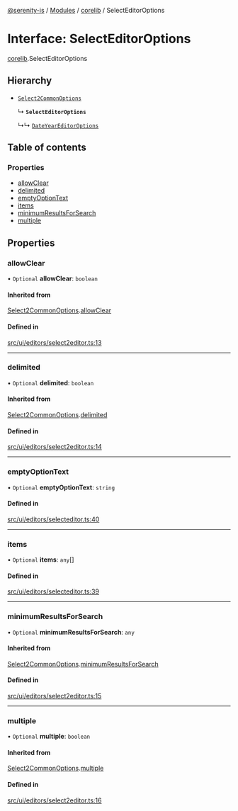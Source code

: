 [@serenity-is](../README.md) / [Modules](../modules.md) / [corelib](../modules/corelib.md) / SelectEditorOptions

# Interface: SelectEditorOptions

[corelib](../modules/corelib.md).SelectEditorOptions

## Hierarchy

- [`Select2CommonOptions`](corelib.Select2CommonOptions.md)

  ↳ **`SelectEditorOptions`**

  ↳↳ [`DateYearEditorOptions`](corelib.DateYearEditorOptions.md)

## Table of contents

### Properties

- [allowClear](corelib.SelectEditorOptions.md#allowclear)
- [delimited](corelib.SelectEditorOptions.md#delimited)
- [emptyOptionText](corelib.SelectEditorOptions.md#emptyoptiontext)
- [items](corelib.SelectEditorOptions.md#items)
- [minimumResultsForSearch](corelib.SelectEditorOptions.md#minimumresultsforsearch)
- [multiple](corelib.SelectEditorOptions.md#multiple)

## Properties

### allowClear

• `Optional` **allowClear**: `boolean`

#### Inherited from

[Select2CommonOptions](corelib.Select2CommonOptions.md).[allowClear](corelib.Select2CommonOptions.md#allowclear)

#### Defined in

[src/ui/editors/select2editor.ts:13](https://github.com/serenity-is/serenity/blob/master/packages/corelib/src/ui/editors/select2editor.ts#line&#x3D;13)

___

### delimited

• `Optional` **delimited**: `boolean`

#### Inherited from

[Select2CommonOptions](corelib.Select2CommonOptions.md).[delimited](corelib.Select2CommonOptions.md#delimited)

#### Defined in

[src/ui/editors/select2editor.ts:14](https://github.com/serenity-is/serenity/blob/master/packages/corelib/src/ui/editors/select2editor.ts#line&#x3D;14)

___

### emptyOptionText

• `Optional` **emptyOptionText**: `string`

#### Defined in

[src/ui/editors/selecteditor.ts:40](https://github.com/serenity-is/serenity/blob/master/packages/corelib/src/ui/editors/selecteditor.ts#line&#x3D;40)

___

### items

• `Optional` **items**: `any`[]

#### Defined in

[src/ui/editors/selecteditor.ts:39](https://github.com/serenity-is/serenity/blob/master/packages/corelib/src/ui/editors/selecteditor.ts#line&#x3D;39)

___

### minimumResultsForSearch

• `Optional` **minimumResultsForSearch**: `any`

#### Inherited from

[Select2CommonOptions](corelib.Select2CommonOptions.md).[minimumResultsForSearch](corelib.Select2CommonOptions.md#minimumresultsforsearch)

#### Defined in

[src/ui/editors/select2editor.ts:15](https://github.com/serenity-is/serenity/blob/master/packages/corelib/src/ui/editors/select2editor.ts#line&#x3D;15)

___

### multiple

• `Optional` **multiple**: `boolean`

#### Inherited from

[Select2CommonOptions](corelib.Select2CommonOptions.md).[multiple](corelib.Select2CommonOptions.md#multiple)

#### Defined in

[src/ui/editors/select2editor.ts:16](https://github.com/serenity-is/serenity/blob/master/packages/corelib/src/ui/editors/select2editor.ts#line&#x3D;16)
